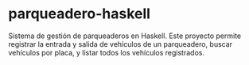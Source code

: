 # parqueadero-haskell
Sistema de gestión de parqueaderos en Haskell. Este proyecto permite registrar la entrada y salida de vehículos de un parqueadero, buscar vehículos por placa, y listar todos los vehículos registrados.
